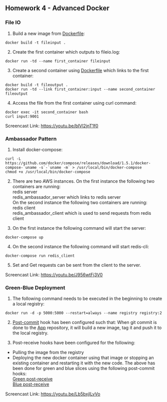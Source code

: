 ## Homework 4 - Advanced Docker

### File IO  
1. Build a new image from [Dockerfile](https://github.com/gsrajadh/Advanced-Docker/blob/master/FileIO/First_Container/Dockerfile):
```
docker build -t fileinput .
```

2. Create the first container which outputs to fileio.log:
```
docker run -td --name first_container fileinput
```

3. Create a second container using [Dockerfile](https://github.com/gsrajadh/Advanced-Docker/blob/master/FileIO/Second_Container/Dockerfile) which links to the first container:
```
docker build -t fileoutput .
docker run -td --link first_container:input --name second_container fileoutput
```

4. Access the file from the first container using curl command:
```
docker exec -it second_container bash
curl input:9001
```
Screencast Link: https://youtu.be/bIVl2jnT1f0

### Ambassador Pattern

1. Install docker-compose:
```
curl -L https://github.com/docker/compose/releases/download/1.5.1/docker-compose-`uname -s`-`uname -m` > /usr/local/bin/docker-compose
chmod +x /usr/local/bin/docker-compose
```

2. There are two AWS instances. On the first instance the following two containers are running:  
  redis server  
  redis_ambassador_server which links to redis server  
  On the second instance the following two containers are running:  
  redis client  
  redis_ambassador_client which is used to send requests from redis client

3. On the first instance the following command will start the server:
  ```
  docker-compose up
  ```

4.  On the second instance the following command will start redis-cli:
  ```
  docker-compose run redis_client
  ```

5. Set and Get requests can be sent from the client to the server.

Screencast Link: https://youtu.be/J956wtFj3V0

### Green-Blue Deployment

1. The following command needs to be executed in the beginning to create a local registry:
```
docker run -d -p 5000:5000 --restart=always --name registry registry:2
```

2. [Post-commit](https://github.com/gsrajadh/Advanced-Docker/blob/master/Deploy/post-commit) hook has been configured such that:
When git commit is done to the [App](https://github.com/CSC-DevOps/App) repository, it will build a new image, tag it and push it to the local registry.

3. Post-receive hooks have been configured for the following:
 * Pulling the image from the registry
 * Deploying the new docker container using that image or stopping an existing container and restarting it with the new code.
 The above has been done for green and blue slices using the following post-commit hooks:  
 [Green post-receive](https://github.com/gsrajadh/Advanced-Docker/blob/master/Deploy/green_post-receive)  
 [Blue post-receive](https://github.com/gsrajadh/Advanced-Docker/blob/master/Deploy/blue_post-receive)

 Screencast Link: https://youtu.be/Lb5bxjlLvVo

